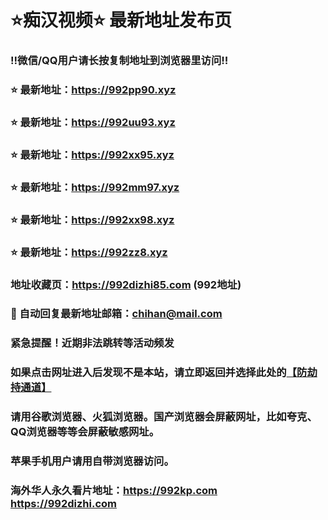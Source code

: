 # ⭐️痴汉视频⭐️ 最新地址发布页

### ‼️微信/QQ用户请长按复制地址到浏览器里访问‼️

### ⭐️ 最新地址：https://992pp90.xyz

### ⭐️ 最新地址：https://992uu93.xyz

### ⭐️ 最新地址：https://992xx95.xyz

### ⭐️ 最新地址：https://992mm97.xyz

### ⭐️ 最新地址：https://992xx98.xyz

### ⭐️ 最新地址：https://992zz8.xyz



### 地址收藏页：https://992dizhi85.com (992地址)
### 📧 自动回复最新地址邮箱：chihan@mail.com
### 紧急提醒！近期非法跳转等活动频发
### 如果点击网址进入后发现不是本站，请立即返回并选择此处的[【防劫持通道】](https://23.224.130.222:7583)
### 请用谷歌浏览器、火狐浏览器。国产浏览器会屏蔽网址，比如夸克、QQ浏览器等等会屏蔽敏感网址。
### 苹果手机用户请用自带浏览器访问。
### 海外华人永久看片地址：https://992kp.com  https://992dizhi.com
